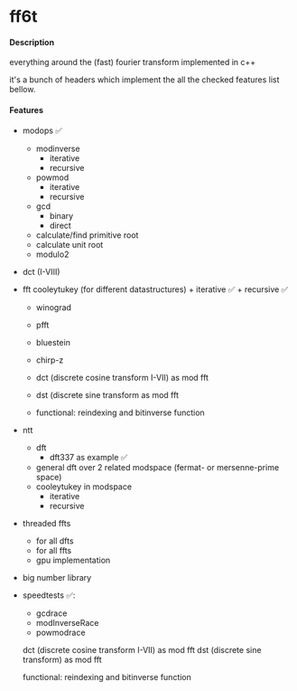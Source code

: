 # ff6t

#### Description
everything around the (fast) fourier transform implemented in c++

it's a bunch of headers which implement the all the checked features list bellow.


#### Features
                
+ modops ✅
    + modinverse
         + iterative
		 + recursive
    + powmod
         + iterative
		 + recursive
    + gcd
         + binary
		 + direct
    + calculate/find primitive root
	+ calculate unit root
	+ modulo2
                
+ dct (I-VIII)
+ fft cooleytukey (for different datastructures)
  		+ iterative ✅
		+ recursive ✅
	+ winograd
	+ pfft
	+ bluestein
   	+ chirp-z
 
   	+ dct (discrete cosine transform I-VII) as mod fft
   	+ dst (discrete sine transform as mod fft
 
   	+ functional: reindexing and bitinverse function
+ ntt
	+ dft
 		+ dft337 as example ✅
   	+ general dft over 2 related modspace (fermat- or mersenne-prime space)
   	+ cooleytukey in modspace
   		+ iterative
   	 	+ recursive
+ threaded ffts
  	+ for all dfts
  	+ for all ffts
  	+ gpu implementation
+ big number library
+ speedtests ✅:
	+ gcdrace
 	+ modInverseRace
  	+ powmodrace 
  	  

    dct (discrete cosine transform I-VII) as mod fft
    dst (discrete sine transform) as mod fft

    functional: reindexing and bitinverse function

